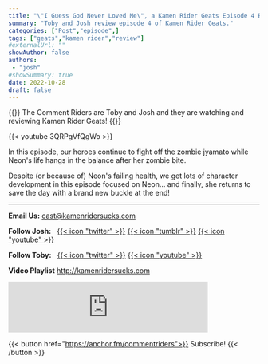 ```yaml
---
title: "\"I Guess God Never Loved Me\", a Kamen Rider Geats Episode 4 Review"
summary: "Toby and Josh review episode 4 of Kamen Rider Geats."
categories: ["Post","episode",]
tags: ["geats","kamen rider","review"]
#externalUrl: ""
showAuthor: false
authors:
 - "josh"
#showSummary: true
date: 2022-10-28
draft: false
---
```


{{<lead>}}
The Comment Riders are Toby and Josh and they are watching and reviewing Kamen Rider Geats!
{{</lead>}}

{{< youtube 3QRPgVfQgWo >}}

In this episode, our heroes continue to fight off the zombie jyamato while Neon's life hangs in the balance after her zombie bite.

Despite (or because of) Neon's failing health, we get lots of character development in this episode focused on Neon... and finally, she returns to save the day with a brand new buckle at the end!

---

**Email Us:** cast@kamenridersucks.com

**Follow Josh:**&nbsp;&nbsp; <a href='https://twitter.com/PrettyDeceJosh'>{{< icon "twitter" >}}</a>&nbsp;<a href='https://prettydecejosh.tumblr.com'>{{< icon "tumblr" >}}</a>&nbsp;<a href='https://www.youtube.com/prettydece'>{{< icon "youtube" >}}</a>

**Follow Toby:**&nbsp;&nbsp; <a href='https://twitter.com/LifeOfTobes'>{{< icon "twitter" >}}</a>&nbsp;<a href='https://www.youtube.com/tobesplays'>{{< icon "youtube" >}}</a>

**Video Playlist** http://kamenridersucks.com

<iframe src="https://anchor.fm/commentriders/embed/episodes/Kamen-Rider-Geats-04---I-Guess-God-Never-Loved-Me-e1ptqbn" height="102px" width="400px" frameborder="0" scrolling="no"></iframe>

<p>

{{< button href="https://anchor.fm/commentriders">}}
Subscribe!
{{< /button >}}
